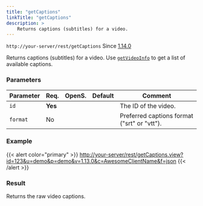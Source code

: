 ```yaml
---
title: "getCaptions"
linkTitle: "getCaptions"
description: >
    Returns captions (subtitles) for a video.
---
```


`http://your-server/rest/getCaptions` Since [1.14.0](../../subsonic-versions)

Returns captions (subtitles) for a video. Use [`getVideoInfo`](../getvideoinfo) to get a list of available captions.

### Parameters

| Parameter | Req. | OpenS. | Default | Comment |
| --- | --- | --- | --- | --- |
| `id` | **Yes** | |     | The ID of the video. |
| `format` | No  |  |   | Preferred captions format ("srt" or "vtt"). |

### Example

{{< alert color="primary" >}} <http://your-server/rest/getCaptions.view?id=123&u=demo&p=demo&v=1.13.0&c=AwesomeClientName&f=json> {{< /alert >}}

### Result

Returns the raw video captions.
